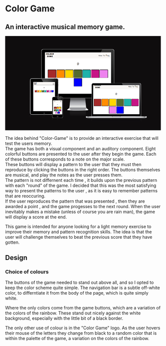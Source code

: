 # Color Game
## An interactive musical memory game.

!['Image of how the website looks across different screen resolutions](./assets/images/responsivedesign.png)

The idea behind "Color-Game" is to provide an interactive exercise that will test the users memory.  
The game has both a visual component and an auditory component.
Eight colorful buttons are presented to the user after they begin the game. Each of these buttons corresponds to a note on the major scale.  
These buttons will display a pattern to the user that they must then reproduce by clicking the buttons in the right order.
The buttons themselves are musical, and play the notes as the user presses them.   
The pattern is not differnent each time , it builds upon the previous pattern with each "round" of the game. I decided that this was the most satisfying way  to present the patterns to the user , as it is easy to remember patterns that are reoccuring.  
If the user reproduces the pattern that was presented , then they are awarded a point , and the game progesses to the next round. 
When the user inevitably makes a mistake (unless of course you are rain man), the game will display a score at the end.  

This game is intended for anyone looking for a light memory exercise to improve their memory and pattern recognition skills. The idea is that the user will challenge themselves to beat the previous score that they have gotten.

## Design

### Choice of colours

The buttons of the game needed to stand out above all, and so I opted to keep the color scheme quite simple. The navigation bar is a subtle off-white color, to differntiate it from the body of the page, which is quite simply white.

Where the only colors come from the game buttons, which are a variation of the colors of the rainbow. These stand out nicely against the white background, especially with the little bit of a black border. 

The only other use of colour is in the "Color Game" logo. As the user hovers their mouse of the letters they change from black to a random color that is within the palette of the game, a variation on the colors of the rainbow.

## 




